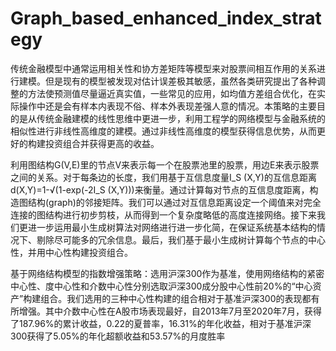 # Graph_based_enhanced_index_strategy

传统金融模型中通常运用相关性和协方差矩阵等模型来对股票间相互作用的关系进行建模。但是现有的模型被发现对估计误差极其敏感，虽然各类研究提出了各种调整的方法使预测值尽量逼近真实值，一些常见的应用，如均值方差组合优化，在实际操作中还是会有样本内表现不俗、样本外表现差强人意的情况。本策略的主要目的是从传统金融建模的线性思维中更进一步，利用工程学的网络模型与金融系统的相似性进行非线性高维度的建模。通过非线性高维度的模型获得信息优势，从而更好的构建投资组合并获得更高的收益。

利用图结构G(V,E)里的节点V来表示每一个在股票池里的股票，用边E来表示股票之间的关系。对于每条边的长度，我们用基于互信息度量I_S (X,Y)的互信息距离d(X,Y)=1-√(1-exp⁡(-2I_S (X,Y)))来衡量。通过计算每对节点的互信息度距离，构造图结构(graph)的邻接矩阵。我们可以通过对互信息距离设定一个阈值来对完全连接的图结构进行初步剪枝，从而得到一个复杂度略低的高度连接网络。接下来我们更进一步运用最小生成树算法对网络进行进一步化简，在保证系统基本结构的情况下、剔除尽可能多的冗余信息。最后，我们基于最小生成树计算每个节点的中心性，并用中心性构建投资组合。

基于网络结构模型的指数增强策略：选用沪深300作为基准，使用网络结构的紧密中心性、度中心性和介数中心性分别选取沪深300成分股中心性前20%的“中心资产”构建组合。我们选用的三种中心性构建的组合相对于基准沪深300的表现都有所增强。其中介数中心性在A股市场表现最好，自2013年7月至2020年7月，获得了187.96%的累计收益，0.22的夏普率，16.31%的年化收益，相对于基准沪深300获得了5.05%的年化超额收益和53.57%的月度胜率
